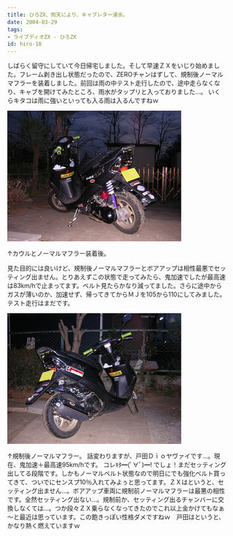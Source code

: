 ```yaml
---
title: ひろZX、雨天により、キャブレター浸水。
date: 2004-03-29
tags:
- ライブディオZX - ひろZX
id: hiro-18
---
```



<p class="sentence spacing10">しばらく留守にしていて今日帰宅しました。そして早速ＺＸをいじり始めました。フレーム剥き出し状態だったので、ZEROチャンはずして、規制後ノーマルマフラーを装着しました。前回は雨の中テスト走行したので、途中走らなくなり、キャブを開けてみたところ、雨水がタップリと入っておりました...。 いくらキタコは雨に強いといっても入る雨は入るんですねｗ</p>
<div class="center spacing"><img src="/photo/diary/2004.03.29_zx1.jpg" alt=""></div>
<p class="sentence">↑カウルとノーマルマフラー装着後。</p>
<p class="sentence spacing10">見た目的には良いけど、規制後ノーマルマフラーとボアアップは相性最悪でセッティング出ません。とりあえずこの状態で走ってみたら、鬼加速でしたが最高速は83km/hで止まってます。ベルト見たらかなり減ってました。さらに途中からガスが薄いのか、加速せず、帰ってきてからＭＪを105から110にしてみました。テスト走行はまだです。</p>
<div class="center spacing"><img src="/photo/diary/2004.03.29_zx2.jpg" alt=""></div>
<p class="sentence">↑規制後ノーマルマフラー。
話変わりますが、戸田Ｄｉｏヤヴァイです...。現在、鬼加速＋最高速95km/hです。 コレｷﾀ━(ﾟ∀ﾟ)━! でしょ！まだセッティング出してる段階です。しかもノーマルベルト状態なので明日にでも強化ベルト買ってきて、ついでにセンスプ10％入れてみよぅと思ってます。ＺＸはというと、セッティング出ません...。ボアアップ車両に規制前ノーマルマフラーは最悪の相性です。全然セッティング出ない...。規制前か、セッティング出るチャンバーに交換しなくては...。つか段々ＺＸ乗らなくなってきたのでこれ以上金かけてもなぁ～と最近は思っています。この飽きっぽい性格ダメですねｗ　戸田はというと、かなり熱く燃えていますｗ</p>
